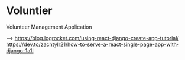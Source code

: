 # Voluntier
Volunteer Management Application

--> https://blog.logrocket.com/using-react-django-create-app-tutorial/  
https://dev.to/zachtylr21/how-to-serve-a-react-single-page-app-with-django-1a1l
